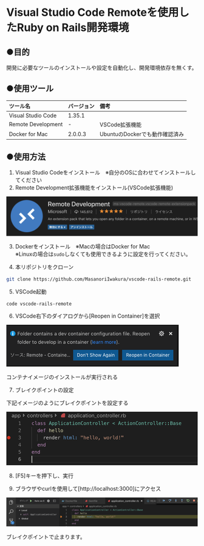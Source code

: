 # Visual Studio Code Remoteを使用したRuby on Rails開発環境

## ●目的

開発に必要なツールのインストールや設定を自動化し、開発環境依存を無くす。

## ●使用ツール

|ツール名|バージョン|備考|
|:--|:--|:--|
|Visual Studio Code|1.35.1||
|Remote Development|-|VSCode拡張機能|
|Docker for Mac|2.0.0.3|UbuntuのDockerでも動作確認済み|

## ●使用方法

1. Visual Studio Codeをインストール　※自分のOSに合わせてインストールしてください
2. Remote Development拡張機能をインストール(VSCode拡張機能)

![Remote](readme-img/Remote.png)

3. Dockerをインストール　※Macの場合はDocker for Mac  
※Linuxの場合は`sudo`しなくても使用できるように設定を行ってください。

4. 本リポジトリをクローン

```bash
git clone https://github.com/MasanoriIwakura/vscode-rails-remote.git
```

5. VSCode起動

```bash
code vscode-rails-remote
```

6. VSCode右下のダイアログから[Reopen in Container]を選択

![Reopen](readme-img/Reopen.png)

コンテナイメージのインストールが実行される

7. ブレイクポイントの設定

下記イメージのようにブレイクポイントを設定する

![break](readme-img/break-point.png)

8. [F5]キーを押下し、実行

9. ブラウザやcurlを使用して[http://localhost:3000]にアクセス

![debug](readme-img/debug.png)

ブレイクポイントで止まります。